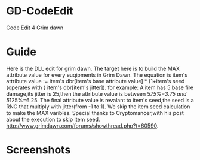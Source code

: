 # GD-CodeEdit
Code Edit 4 Grim dawn
# Guide
Here is the DLL edit for grim dawn.
The target here is to build the MAX attribute value for every euqipments in Grim Dawn.
The equation is
item's attribute value := item's dbr[item's base attribute value] * (1+item's seed {operates with } item's dbr[item's jitter]).
for example:
A item has 5 base fire damage,its jitter is 25,then the attribute value is between 5*75%=3.75 and 5*125%=6.25.
The final attribute value is revalant to item's seed,the seed is a RNG that multiply with jitter(from -1 to 1).
We skip the item seed calculation to make the MAX varibles.
Special thanks to Cryptomancer,with his post about the execution to skip item seed. http://www.grimdawn.com/forums/showthread.php?t=60590.
# Screenshots

